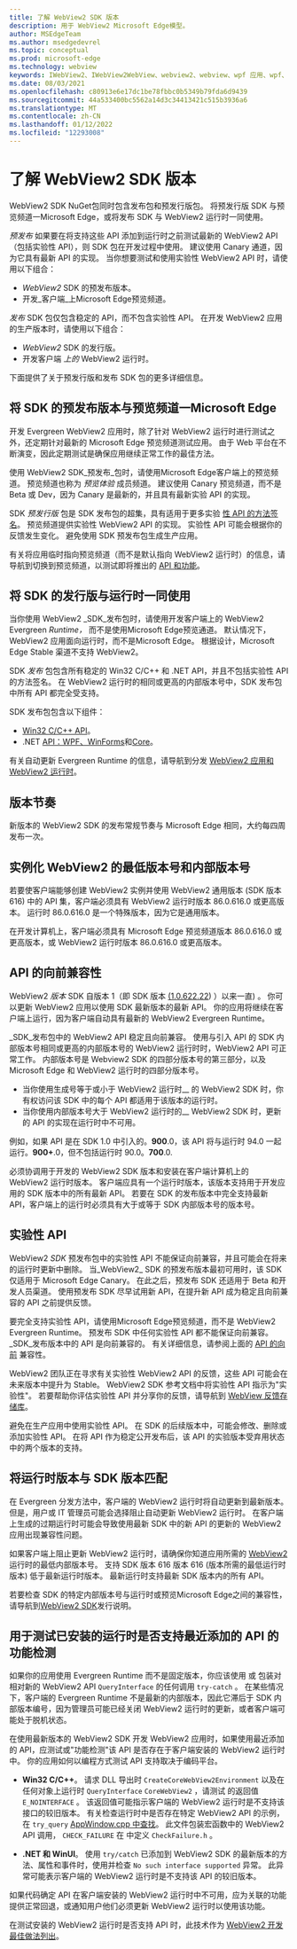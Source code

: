 ```yaml
---
title: 了解 WebView2 SDK 版本
description: 用于 WebView2 Microsoft Edge模型。
author: MSEdgeTeam
ms.author: msedgedevrel
ms.topic: conceptual
ms.prod: microsoft-edge
ms.technology: webview
keywords: IWebView2、IWebView2WebView、webview2、webview、wpf 应用、wpf、edge、ICoreWebView2、ICoreWebView2Host、浏览器控件、边缘 html
ms.date: 08/03/2021
ms.openlocfilehash: c80913e6e17dc1be78fbbc0b5349b79fda6d9439
ms.sourcegitcommit: 44a533400bc5562a14d3c34413421c515b3936a6
ms.translationtype: MT
ms.contentlocale: zh-CN
ms.lasthandoff: 01/12/2022
ms.locfileid: "12293008"
---
```

# <a name="understand-webview2-sdk-versions"></a>了解 WebView2 SDK 版本

WebView2 SDK NuGet包同时包含发布包和预发行版包。  将预发行版 SDK 与预览频道一Microsoft Edge，或将发布 SDK 与 WebView2 运行时一同使用。

_预发布_ 如果要在将支持这些 API 添加到运行时之前测试最新的 WebView2 API（包括实验性 API），则 SDK 包在开发过程中使用。  建议使用 Canary 通道，因为它具有最新 API 的实现。  当你想要测试和使用实验性 WebView2 API 时，请使用以下组合：
*   _WebView2_ SDK 的预发布版本。
*   开发_客户端_上Microsoft Edge预览频道。

_发布_ SDK 包仅包含稳定的 API，而不包含实验性 API。  在开发 WebView2 应用的生产版本时，请使用以下组合：
*   _WebView2_ SDK 的发行版。
*   开发客户端 _上的_ WebView2 运行时。

下面提供了关于预发行版和发布 SDK 包的更多详细信息。


<!-- ====================================================================== -->
## <a name="use-a-prerelease-version-of-the-sdk-along-with-a-preview-channel-of-microsoft-edge"></a>将 SDK 的预发布版本与预览频道一Microsoft Edge

开发 Evergreen WebView2 应用时，除了针对 WebView2 运行时进行测试之外，还定期针对最新的 Microsoft Edge 预览频道测试应用。  由于 Web 平台在不断演变，因此定期测试是确保应用继续正常工作的最佳方法。

使用 WebView2 SDK_预发布_包时，请使用Microsoft Edge客户端上的预览频道。  预览频道也称为 _预览体验_ 成员频道。  建议使用 Canary 预览频道，而不是 Beta 或 Dev，因为 Canary 是最新的，并且具有最新实验 API 的实现。

SDK _预发行版_ 包是 SDK 发布包的超集，具有适用于更多实验 [性 API 的方法签名](#experimental-apis)。  预览频道提供实验性 WebView2 API 的实现。  实验性 API 可能会根据你的反馈发生变化。  避免使用 SDK 预发布包生成生产应用。

有关将应用临时指向预览频道（而不是默认指向 WebView2 运行时）的信息，请导航到切换到预览频道，以测试即将推出的 [API 和功能](../how-to/set-preview-channel.md)。


<!-- ====================================================================== -->
## <a name="use-a-release-version-of-the-sdk-along-with-the-runtime"></a>将 SDK 的发行版与运行时一同使用

当你使用 WebView2 _SDK_发布包时，请使用开发客户端上的 WebView2 Evergreen _Runtime，_ 而不是使用Microsoft Edge预览通道。  默认情况下，WebView2 应用面向运行时，而不是Microsoft Edge。  根据设计，Microsoft Edge Stable 渠道不支持 WebView2。

SDK _发布_ 包包含所有稳定的 Win32 C/C++ 和 .NET API，并且不包括实验性 API 的方法签名。  在 WebView2 运行时的相同或更高的内部版本号中，SDK 发布包中所有 API 都完全受支持。

SDK 发布包包含以下组件：
*  [Win32 C/C++ API](/microsoft-edge/webview2/reference/win32)。
*  .NET [API：WPF、WinForms](/dotnet/api/microsoft.web.webview2.wpf)和[Core](/dotnet/api/microsoft.web.webview2.core)。 [](/dotnet/api/microsoft.web.webview2.winforms)

有关自动更新 Evergreen Runtime 的信息，请导航到分发 [WebView2 应用和 WebView2 运行时](./distribution.md)。


<!-- ====================================================================== -->
## <a name="release-cadence"></a>版本节奏

新版本的 WebView2 SDK 的发布常规节奏与 Microsoft Edge 相同，大约每四周发布一次。


<!-- ====================================================================== -->
## <a name="minimum-version-and-build-number-to-instantiate-webview2"></a>实例化 WebView2 的最低版本号和内部版本号

若要使客户端能够创建 WebView2 实例并使用 WebView2 通用版本 (SDK 版本 616) 中的 API 集，客户端必须具有 WebView2 运行时版本 86.0.616.0 或更高版本。  运行时 86.0.616.0 是一个特殊版本，因为它是通用版本。

在开发计算机上，客户端必须具有 Microsoft Edge 预览频道版本 86.0.616.0 或更高版本，或 WebView2 运行时版本 86.0.616.0 或更高版本。


<!-- ====================================================================== -->
## <a name="forward-compatibility-of-apis"></a>API 的向前兼容性

WebView2 _版本_ SDK 自版本 1（即 SDK 版本 [ (1.0.622.22](../release-notes.md#1062222)) ）以来一直) 。
你可以更新 WebView2 应用以使用 SDK 最新版本的最新 API。  你的应用将继续在客户端上运行，因为客户端自动具有最新的 WebView2 Evergreen Runtime。

_SDK_发布包中的 WebView2 API 稳定且向前兼容。  使用与引入 API 的 SDK 内部版本号相同或更高的内部版本号的 WebView2 运行时时，WebView2 API 可正常工作。  内部版本号是 Webview2 SDK 的四部分版本号的第三部分，以及 Microsoft Edge 和 WebView2 运行时的四部分版本号。

*  当你使用生成号等于或小于 WebView2 运行时__ 的 WebView2 SDK 时，你有权访问该 SDK 中的每个 API 都适用于该版本的运行时。
*  当你使用内部版本号大于 WebView2 运行时的__ WebView2 SDK 时，更新的 API 的实现在运行时中不可用。

<!-- create diagram showing 3 SDK releases on a timeline, which ones would work w/ a given runtime -->
例如，如果 API 是在 SDK 1.0 中引入的。**900**.0，该 API 将与运行时 94.0 一起运行。**900+**.0，但不包括运行时 90.0。**700**.0.

<!-- dup statements, delete? -->
必须协调用于开发的 WebView2 SDK 版本和安装在客户端计算机上的 WebView2 运行时版本。
客户端应具有一个运行时版本，该版本支持用于开发应用的 SDK 版本中的所有最新 API。
若要在 SDK 的发布版本中完全支持最新 API，客户端上的运行时必须具有大于或等于 SDK 内部版本号的版本号。


<!-- ====================================================================== -->
## <a name="experimental-apis"></a>实验性 API

WebView2 _SDK_ 预发布包中的实验性 API 不能保证向前兼容，并且可能会在将来的运行时更新中删除。
当_WebView2_ SDK 的预发布版本最初可用时，该 SDK 仅适用于 Microsoft Edge Canary。  在此之后，预发布 SDK 还适用于 Beta 和开发人员渠道。
使用预发布 SDK 尽早试用新 API，在提升新 API 成为稳定且向前兼容的 API 之前提供反馈。

要完全支持实验性 API，请使用Microsoft Edge预览频道，而不是 WebView2 Evergreen Runtime。
预发布 SDK 中任何实验性 API 都不能保证向前兼容。
_SDK_发布版本中的 API 是向前兼容的。  有关详细信息，请参阅上面的 [API 的向前](#forward-compatibility-of-apis) 兼容性。

WebView2 团队正在寻求有关实验性 WebView2 API 的反馈，这些 API 可能会在未来版本中提升为 Stable。
WebView2 SDK 参考文档中将实验性 API 指示为"实验性"。
若要帮助你评估实验性 API 并分享你的反馈，请导航到 [WebView 反馈存储库](https://github.com/MicrosoftEdge/WebViewFeedback)。

避免在生产应用中使用实验性 API。  在 SDK 的后续版本中，可能会修改、删除或添加实验性 API。  在将 API 作为稳定公开发布后，该 API 的实验版本受弃用状态中的两个版本的支持。


<!-- ====================================================================== -->
## <a name="matching-the-runtime-version-with-the-sdk-version"></a>将运行时版本与 SDK 版本匹配

在 Evergreen 分发方法中，客户端的 WebView2 运行时将自动更新到最新版本。
但是，用户或 IT 管理员可能会选择阻止自动更新 WebView2 运行时。
在客户端上生成的过期运行时可能会导致使用最新 SDK 中的新 API 的更新的 WebView2 应用出现兼容性问题。

如果客户端上阻止更新 WebView2 运行时，请确保你知道应用所需的 [WebView2](https://developer.microsoft.com/microsoft-edge/webview2/) 运行时的最低内部版本号。
支持 SDK 版本 616 版本 616 (版本所需的最低运行时版本) 低于最新运行时版本。
最新运行时支持最新 SDK 版本内的所有 API。

若要检查 SDK 的特定内部版本号与运行时或预览Microsoft Edge之间的兼容性，请导航到[WebView2 SDK](../release-notes.md)发行说明。


<!-- ====================================================================== -->
## <a name="feature-detecting-to-test-whether-the-installed-runtime-supports-recently-added-apis"></a>用于测试已安装的运行时是否支持最近添加的 API 的功能检测

<!-- this is the main section about QI; other articles should have a couple paragraphs only, and link to here -->

如果你的应用使用 Evergreen Runtime 而不是固定版本，你应该使用 或 包装对相对新的 WebView2 API `QueryInterface` 的任何调用 `try-catch` 。  在某些情况下，客户端的 Evergreen Runtime 不是最新的内部版本，因此它滞后于 SDK 内部版本编号，因为管理员可能已经关闭 WebView2 运行时的更新，或者客户端可能处于脱机状态。

在使用最新版本的 WebView2 SDK 开发 WebView2 应用时，如果使用最近添加的 API，应测试或"功能检测"该 API 是否存在于客户端安装的 WebView2 运行时中。  你的应用如何以编程方式测试 API 支持取决于编码平台。

*   **Win32 C/C++**。  请求 DLL 导出时 `CreateCoreWebView2Environment` 以及在任何对象上运行时 `QueryInterface` `CoreWebView2` ，请测试 的返回值 `E_NOINTERFACE` 。  该返回值可能指示客户端的 WebView2 运行时是不支持该接口的较旧版本。  有关检查运行时中是否存在特定 WebView2 API 的示例，在 `try_query` [AppWindow.cpp 中查找](https://github.com/MicrosoftEdge/WebView2Samples/blob/8ec7de9d3e80a942bc7025cffad98eee75e11e64/SampleApps/WebView2APISample/AppWindow.cpp#L622)。  此文件包装宏函数中的 WebView2 API 调用， `CHECK_FAILURE` 在 中定义 `CheckFailure.h` 。

*   **.NET 和 WinUI**。  使用 `try/catch` 已添加到 WebView2 SDK 的最新版本的方法、属性和事件时，使用并检查 `No such interface supported` 异常。  此异常可能表示客户端的 WebView2 运行时是不支持该 API 的较旧版本。

如果代码确定 API 在客户端安装的 WebView2 运行时中不可用，应为关联的功能提供正常回退，或通知用户他们必须更新 WebView2 运行时以使用该功能。

在测试安装的 WebView2 运行时是否支持 API 时，此技术作为 [WebView2 开发最佳做法列出](developer-guide.md#test-whether-newer-apis-are-supported-by-the-installed-webview2-runtime)。
